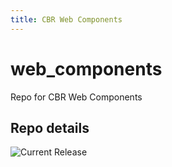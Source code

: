 ```yaml
---
title: CBR Web Components
---
```


# web_components
Repo for CBR Web Components


## Repo details

![Current Release](https://img.shields.io/badge/release-v0.9.0-blue)

